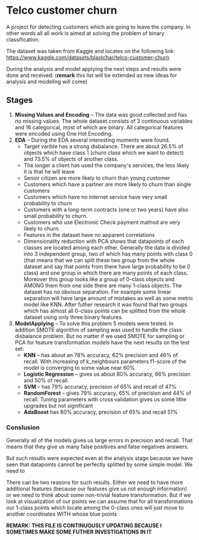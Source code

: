 # Telco customer churn
A project for detecting customers which are going to leave the company. In other words all all work is aimed at solving the problem of binary classification.

The dataset was taken from Kaggle and locates on the following link: https://www.kaggle.com/datasets/blastchar/telco-customer-churn

During the analysis and model applying the next steps and results were done and received: (**remark** this list will be extended as new ideas for analysis and modeling will come)

## Stages


1. **Missing Values and Encoding** &ndash; The data was good collected and has no missing values. The whole dataset consists of 3 continuous variables and 16 categorical, most of which are binary. All categorical features were encoded using One Hot Encoding.
2. **EDA** &ndash; During the EDA several interesting moments were found.
    * Target varible has a strong disbalance. There are about 26.5% of objects which have class 1 (churn class which we want to detect) and 73.5% of objects of another class.
    * The longer a client has used the company's services, the less likely it is that he will leave
    * Senior citizen are more likely to churn than young customer
    * Customers which have a partner are more likely to churn than single customers
    * Customers which have no internet service have very small probability to churn
    * Customers with a long-term contracts (one or two years) have also small probability to churn. 
    * Customers who use Electronic Check payment mathod are very likely to churn.
    * Features in the dataset have no apparent correlations 
    * Dimensionality reduction with PCA shows that datapoints of each classes are located among each other. Generally the data is divided into 3 independent group, two of which has many points with class 0 (that means that we can split these two group from the whole dataset and say that points from there have large probability to be 0 class) and one group in which there are many points of each class. Moreover this group looks like a group of 0-class objects and AMONG them from one side there are many 1-class objects. The dataset has no obvious separation. For example some linear separation will have large amount of mistakes as well as some metric model like KNN. After futher research it was found that two groups which has almost all 0-class points can be splitted from the whole dataset using only three binary features.
3. **ModelApplying** &ndash; To solve this problem 5 models were tested. In addition SMOTE algorithm of sampling was used to handle the class disbalance problem. But no matter if we used SMOTE for sampling or PCA for feature transformation models have the next results on the test set:
    * **KNN** &ndash; has about an 78% accuracy, 62% precision and 46% of recall. With increasing of k_neighbours parameters f1-score of the model is converging to some value near 60%
    * **Logistic Regression** &ndash; gives us about 80% accuracy, 66% precision and 50% of recall. 
    * **SVM** &ndash; has 79% accuracy, precision of 65% and recall of 47%
    * **RandomForest** &ndash; gives 79% accuracy, 65% of precision and 44% of recall. Tuning parameters with cross validation gives us some little upgrades but not significant
    * **AdaBoost** has 80% accuracy, precision of 65% and recall 51%

### Conslusion 

Generally all of the models gives us large errors in precision and recall. That means that they give us many false positives and false negatives answers.

But such results were expected even at the analysis stage because we have seen that datapoints cannot be perfectly splitted by some simple model. We need to 

There can be two reasons for such results. Either we need to have more additional features (because our features give us not enough information) or we need to think about some non-trivial feature transformation. But if we look at visualization of our points we can assume that for all transformations our 1-class points which locate among the 0-class ones will just move to another coordinates WITH whose blue points 

**REMARK: THIS FILE IS CONTINUOUSLY UPDATING BECAUSE I SOMETIMES MAKE SOME FUTHER INVESTIGATIONS IN IT**
